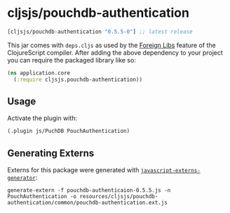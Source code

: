 # cljsjs/pouchdb-authentication

[](dependency)
```clojure
[cljsjs/pouchdb-authentication "0.5.5-0"] ;; latest release
```
[](/dependency)

This jar comes with `deps.cljs` as used by the [Foreign Libs][flibs] feature
of the ClojureScript compiler. After adding the above dependency to your project
you can require the packaged library like so:

```clojure
(ns application.core
  (:require cljsjs.pouchdb-authentication))
```

[flibs]: https://github.com/clojure/clojurescript/wiki/Packaging-Foreign-Dependencies

## Usage

Activate the plugin with:

```clojure
(.plugin js/PuchDB PouchAuthentication)
```

## Generating Externs

Externs for this package were generated with [`javascript-externs-generator`](https://github.com/jmmk/javascript-externs-generator):
```shell
generate-extern -f pouchdb-authenticaion-0.5.5.js -n PouchAuthentication -o resources/cljsjs/pouchdb-authentication/common/pouchdb-authentication.ext.js
```
